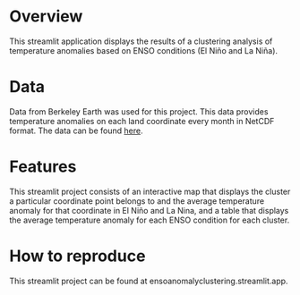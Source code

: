 # Overview

This streamlit application displays the results of a clustering analysis of temperature anomalies based on ENSO conditions (El Niño and La Niña). 

# Data

Data from Berkeley Earth was used for this project. This data provides temperature anomalies on each land coordinate every month in NetCDF format. The data can be found [here](https://berkeley-earth-temperature.s3.us-west-1.amazonaws.com/Global/Gridded/Complete_TAVG_LatLong1.nc).

# Features

This streamlit project consists of an interactive map that displays the cluster a particular coordinate point belongs to and the average temperature anomaly for that coordinate in El Niño and La Nina, and a table that displays the average temperature anomaly for each ENSO condition for each cluster. 

# How to reproduce

This streamlit project can be found at ensoanomalyclustering.streamlit.app.


